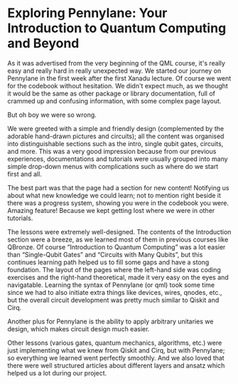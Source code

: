 # Exploring Pennylane: Your Introduction to Quantum Computing and Beyond

As it was advertised from the very beginning of the QML course, it's really easy and really hard in really unexpected way. We started our journey on Pennylane in the first week after the first Xanadu lecture. Of course we went for the codebook without hesitation. We didn't expect much, as we thought it would be the same as other package or library documentation, full of crammed up and confusing information, with some complex page layout.

But oh boy we were so wrong.

We were greeted with a simple and friendly design (complemented by the adorable hand-drawn pictures and circuits); all the content was organised into distinguishable sections such as the intro, single qubit gates, circuits, and more.
This was a very good impression because from our previous experiences, documentations and tutorials were usually grouped into many simple drop-down menus with complications such as where do we start first and all.

The best part was that the page had a section for new content! Notifying us about what new knowledge we could learn; not to mention right beside it there was a progress system, showing you were in the codebook you were. Amazing feature! Because we kept getting lost where we were in other tutorials.

The lessons were extremely well-designed. The contents of the Introduction section were a breeze, as we learned most of them in previous courses like QBronze. Of course “Introduction to Quantum Computing” was a lot easier than “Single-Qubit Gates” and “Circuits with Many Qubits”, but this continues learning path helped us to fill some gaps and have a stong foundation. The layout of the pages where the left-hand side was coding exercises and the right-hand theoretical, made it very easy on the eyes and navigatable. Learning the syntax of Pennylane (or qml) took some time since we had to also initiate extra things like devices, wires, qnodes, etc., but the overall circuit development was pretty much similar to Qiskit and Cirq.

Another plus for Pennylane is the ability to apply arbitrary unitaries we design, which makes circuit design much easier.

Other lessons (various gates, quantum mechanics, algorithms, etc.) were just implementing what we knew from Qiskit and Cirq, but with Pennylane; so everything we learned went perfectly smoothly. And we also loved that there were well structured articles about different layers and ansatz which helped us a lot during our project.
